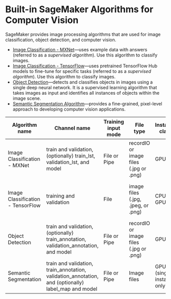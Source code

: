 # Built\-in SageMaker Algorithms for Computer Vision<a name="algorithms-vision"></a>

SageMaker provides image processing algorithms that are used for image classification, object detection, and computer vision\.
+ [Image Classification \- MXNet](image-classification.md)—uses example data with answers \(referred to as a *supervised algorithm*\)\. Use this algorithm to classify images\.
+ [Image Classification \- TensorFlow](image-classification-tensorflow.md)—uses pretrained TensorFlow Hub models to fine\-tune for specific tasks \(referred to as a *supervised algorithm*\)\. Use this algorithm to classify images\.
+ [Object Detection](object-detection.md)—detects and classifies objects in images using a single deep neural network\. It is a supervised learning algorithm that takes images as input and identifies all instances of objects within the image scene\.
+ [Semantic Segmentation Algorithm](semantic-segmentation.md)—provides a fine\-grained, pixel\-level approach to developing computer vision applications\.


| Algorithm name | Channel name | Training input mode | File type | Instance class | Parallelizable | 
| --- | --- | --- | --- | --- | --- | 
| Image Classification \- MXNet | train and validation, \(optionally\) train\_lst, validation\_lst, and model | File or Pipe | recordIO or image files \(\.jpg or \.png\)  | GPU | Yes | 
| Image Classification \- TensorFlow | training and validation | File | image files \(\.jpg, \.jpeg, or \.png\)  | CPU or GPU | Yes \(only across multiple GPUs on a single instance\) | 
| Object Detection | train and validation, \(optionally\) train\_annotation, validation\_annotation, and model | File or Pipe | recordIO or image files \(\.jpg or \.png\)  | GPU | Yes | 
| Semantic Segmentation | train and validation, train\_annotation, validation\_annotation, and \(optionally\) label\_map and model | File or Pipe | Image files | GPU \(single instance only\) | No | 